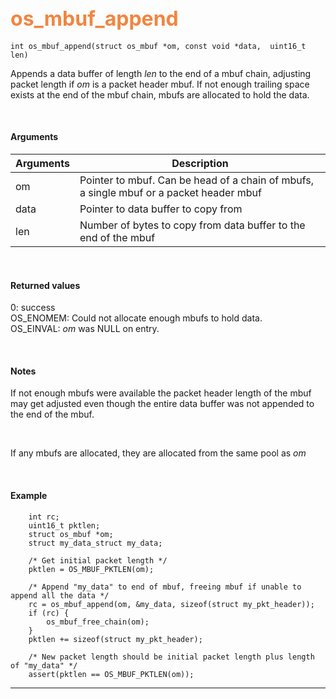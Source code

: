 ## <font color="#F2853F" style="font-size:24pt"> os_mbuf_append</font>

```no-highlight
int os_mbuf_append(struct os_mbuf *om, const void *data,  uint16_t len)
```

Appends a data buffer of length *len* to the end of a mbuf chain, adjusting packet length if *om* is a packet header mbuf. If not enough trailing space exists at the end of the mbuf chain, mbufs are allocated to hold the data.

<br>

#### Arguments

| Arguments | Description |
|-----------|-------------|
| om |  Pointer to mbuf. Can be head of a chain of mbufs, a single mbuf or a packet header mbuf  |
| data | Pointer to data buffer to copy from |
| len | Number of bytes to copy from data buffer to the end of the mbuf |


<br>

#### Returned values

0: success  
OS_ENOMEM: Could not allocate enough mbufs to hold data.  
OS_EINVAL: *om* was NULL on entry.

<br>

#### Notes
If not enough mbufs were available the packet header length of the mbuf may get adjusted even though the entire data buffer was not appended to the end of the mbuf.

<br>

If any mbufs are allocated, they are allocated from the same pool as *om*

<br>

#### Example

```no-highlight
    int rc;
    uint16_t pktlen;
	struct os_mbuf *om;
	struct my_data_struct my_data;
	
    /* Get initial packet length */
    pktlen = OS_MBUF_PKTLEN(om);

	/* Append "my_data" to end of mbuf, freeing mbuf if unable to append all the data */
    rc = os_mbuf_append(om, &my_data, sizeof(struct my_pkt_header));
    if (rc) {
        os_mbuf_free_chain(om);
    }
    pktlen += sizeof(struct my_pkt_header);

    /* New packet length should be initial packet length plus length of "my_data" */
	assert(pktlen == OS_MBUF_PKTLEN(om));
```

---------------------
